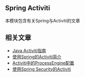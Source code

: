 ## Spring Activiti

本模块包含有关Spring与Activiti的文章

## 相关文章

+ [Java Activiti指南](docs/Java-Activiti指南.md)
+ [使用Spring的Activiti简介](docs/使用Spring的Activiti简介.md)
+ [Activiti中的ProcessEngine配置](docs/Activiti中的ProcessEngine配置.md)
+ [使用Spring Security的Activiti](docs/使用SpringSecurity的Activiti.md)